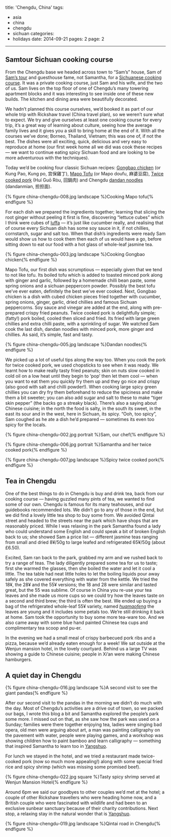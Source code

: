 title: 'Chengdu, China'
tags:
  - asia
  - china
  - chengdu
  - sichuan
categories:
  - holidays
date: 2014-09-21
pages: 2
page: 2
---

## Samtour Sichuan cooking course

From the Chengdu base we headed across town to “Sam’s” house, Sam of [Sam’s tour](http://www.tripadvisor.co.uk/Attraction_Review-g297463-d6560698-Reviews-Discovery_Chengdu_Family_Day_Tour_with_Kids-Chengdu_Sichuan.html) and guesthouse fame, not Samantha, for a [Sichuanese cooking course](http://discovery-chengdu.com/sichuan-cooking-course.html). It was a private cooking course, just Sam and his wife, and the two of us. Sam lives on the top floor of one of Chengdu’s many towering apartment blocks and it was interesting to see inside one of these new builds. The kitchen and dining area were beautifully decorated.

We hadn’t planned this course ourselves, we’d booked it as part of our whole trip with Rickshaw travel (China travel plan), so we weren’t sure what to expect. We try and give ourselves at least one cooking course for every trip, it’s a great way of learning about culture, seeing how the average family lives and it gives you a skill to bring home at the end of it. With all the courses we’ve done; Borneo, Thailand, Vietnam; this was one of, if not the best. The dishes were all exciting, quick, delicious and very easy to reproduce at home (our first week home all we did was cook these recipes — we want to continue eating spicy Sichuan food and are looking to be more adventurous with the techniques).

Today we’d be cooking four classic Sichuan recipes: [Gongbao chicken](http://en.wikipedia.org/wiki/Kung_Pao_chicken) (or Kung Pao, Kung po, 宫保雞丁), [Mapo Tofu](http://en.wikipedia.org/wiki/Mapo_doufu) (or Mapo doufu, 麻婆豆腐), [Twice cooked pork](http://en.wikipedia.org/wiki/Twice_cooked_pork) (Huí Guō Ròu, 回鍋肉) and Chengdu [dandan noodles](http://en.wikipedia.org/wiki/Dandan_noodles) (dandanmian, 担担面).

{% figure china-chengdu-008.jpg landscape %}Cooking Mapo tofu{% endfigure %}

For each dish we prepared the ingredients together; learning that slicing the root ginger without peeling it first is fine, discovering “lettuce cubes” which I think were cubes of [luffa](http://en.wikipedia.org/wiki/Luffa) — it’s just like cucumber really, and realising that of course every Sichuan dish has some soy sauce in it, if not chillies, cornstarch, sugar and salt too. When that dish’s ingredients were ready Sam would show us how to cook them then each of us would have a go, before sitting down to eat our food with a hot glass of whole-leaf jasmine tea.

{% figure china-chengdu-003.jpg landscape %}Cooking Gongbao chicken{% endfigure %}

Mapo Tofu, our first dish was scrumptious — especially given that we tend to not like tofu. Its boiled tofu which is added to toasted minced pork along with ginger and garlic, followed by a homemade chilli bean paste, some spring onions and a sichuan peppercorn powder. Possibly the best tofu we’ve ever eaten, definitely the best we’ve ever cooked. Next, Gongbao chicken is a dish with cubed chicken pieces fried together with cucumber, spring onions, ginger, garlic, dried chillies and famous Sichuan peppercorns. Soy sauce and vinegar are added at the end, along with pre-prepared crispy fried peanuts. Twice cooked pork is delightfully simple; (fatty!) pork boiled, cooled then sliced and fried. Its fried with large green chillies and extra chilli paste, with a sprinkling of sugar. We watched Sam cook the last dish, dandan noodles with minced pork, more ginger and chillies. As said, it’s simple, fast and tasty.

{% figure china-chengdu-005.jpg landscape %}Dandan noodles{% endfigure %}

We picked up a lot of useful tips along the way too. When you cook the pork for twice cooked pork, we used chopsticks to see when it was ready. We learnt how to make really tasty fried peanuts; skin on nuts slow cooked in cold oil on a low heat until they begin to ‘pop’ then let them cool — when you want to eat them you quickly fry them up and they go nice and crispy (also good with salt and chilli powder!). When cooking large spicy green chillies you can dry fry them beforehand to reduce the spiciness and make them a bit sweeter; you can also add sugar and salt to these to make “tiger skin pepper” (the backs go a streaky black). There’s also a saying about Chinese cuisine; in the north the food is salty, in the south its sweet, in the east its sour and in the west, here in Sichuan, its spicy. “Ooh, too spicy”, Sam coughed as he ate a dish he’d prepared — sometimes its even too spicy for the locals.

{% figure china-chengdu-002.jpg portrait %}Sam, our chef{% endfigure %}

{% figure china-chengdu-006.jpg portrait %}Samantha and her twice cooked pork{% endfigure %}

{% figure china-chengdu-007.jpg landscape %}Spicy twice cooked pork{% endfigure %}

## Tea in Chengdu

One of the best things to do in Chengdu is buy and drink tea, back from our cooking course — having guzzled many pints of tea, we wanted to find some of our own. Chengdu is famous for its many teahouses, and our guidebooks recommended lots. We didn’t go to any of those in the end, but we did find a lovely little tea shop to buy some from. We avoided Qintai street and headed to the streets near the park which have shops that are reasonably priced. While I was relaxing in the park Samantha found a lady who could understand some English and could speak a bit of broken English back to us; she showed Sam a price list — different jasmine teas ranging from small and dried 8¥/50g to large leafed and refrigerated 65¥/50g (about £6.50).

Excited, Sam ran back to the park, grabbed my arm and we rushed back to try a range of teas. The lady diligently prepared some tea for us to taste; first she warmed the glasses, then she boiled the water and let it cool a little. The tea table had neat little holes to let the boiling liquids pour away safely as she covered everything with water from the kettle. We tried the 18¥, the 28¥ and the 55¥ versions; the 18 and 28 were similar and tasted great, but the 55 was sublime. Of course in China you re-use your tea leaves and she made us more cups so we could try how the leaves taste on a second and third brew; the third is often the best. We ended up buying a bag of the refrigerated whole-leaf 55¥ variety, named [_huamaofeng_](https://www.kuchatea.com/ProdView.php?product_id=506&curPageNo=1&ref_type=2&entity_type=1&city_id=&entity_id=506) the leaves are young and it includes some petals too. We’re still drinking it back at home. Sam took the opportunity to buy some more tea-ware too. And we also came away with some blue hand painted Chinese tea cups and complimentary tea scoop and pu-er.

In the evening we had a small meal of crispy barbecued pork ribs and a pizza, because we’d already eaten enough for a week! We sat outside at the Wenjun mansion hotel, in the lovely courtyard. Behind us a large TV was showing a guide to Chinese cuisine; people in Xi’an were making Chinese hamburgers.

## A quiet day in Chengdu

{% figure china-chengdu-016.jpg landscape %}A second visit to see the giant pandas{% endfigure %}

After our second visit to the pandas in the morning we didn’t do much with the day. Most of Chengdu’s activities are a drive out of town, so we packed our bags, I wrote this blog a bit and Samantha explored the people’s park some more. I missed out on that, as she saw how the park was used on a Sunday; families were there together enjoying tea, ladies were singing bad opera, old men were arguing about art, a man was painting calligraphy on the pavement with water, people were playing games, and a workshop was showing children how to paint bamboo and learn calligraphy — something that inspired Samantha to learn too in [Yangshuo](/2014/09/yangshuo-china/2/).

For lunch we stayed in the hotel, and we tried a restaurant made twice-cooked pork (now so much more appealing!) along with some special fried rice and spicy shrimp (which was missing some promised beef).

{% figure china-chengdu-022.jpg square %}Tasty spicy shrimp served at Wenjun Mansion Hotel{% endfigure %}

Around 6pm we said our goodbyes to other couples we’d met at the hotel; a couple of other Rickshaw travellers who were heading home now, and a British couple who were fascinated with wildlife and had been to an exclusive sunbear sanctuary because of their charity contributions. Next stop, a relaxing stay in the natural wonder that is [Yangshuo](/2014/09/yangshuo-china/).

{% figure china-chengdu-019.jpg landscape %}Qintai road in Chengdu{% endfigure %}
